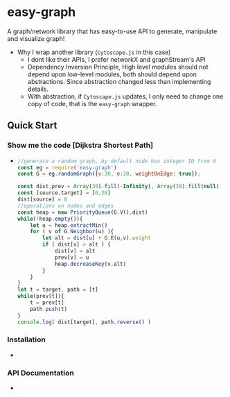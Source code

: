 # easy-graph

A graph/network library that has easy-to-use API to generate, manipulate and visualize graph! 

- Why I wrap another library (`Cytoscape.js` in this case)
  - I dont like their APIs, I prefer networkX and graphStream's API
  - Dependency Inversion Principle, High level modules should not depend upon low-level modules, both should depend upon abstractions. Since abstraction changed less than implementing details.
  - With abstraction, if `Cytoscape.js` updates, I only need to change one copy of code, that is the `easy-graph` wrapper.

## Quick Start

### Show me the code [Dijkstra Shortest Path]

- ```javascript
  //generate a random graph, by default node has integer ID from 0
  const eg = require('easy-graph')
  const G = eg.randomGraph({v:30, e:20, weightOnEdge: true});

  const dist,prev = Array(30).fill(-Infinity), Array(30).fill(null)
  const [source,target] = [0,29]
  dist[source] = 0
  //operations on nodes and edges
  const heap = new PriorityQueue(G.V(),dist)
  while(!heap.empty()){
      let u = heap.extractMin()
      for ( v of G.Neighbor(u) ){ 
          let alt = dist[u] + G.E(u,v).weight
          if ( dist[v] > alt ) {
              dist[v] = alt
              prev[v] = u
              heap.decreaseKey(v,alt)
          }
      }
  }
  let t = target, path = [t]
  while(prev[t]){
      t = prev[t]
      path.push(t)
  }
  console.log( dist[target], path.reverse() )

  ```

### Installation

- ​

### API Documentation

- ​